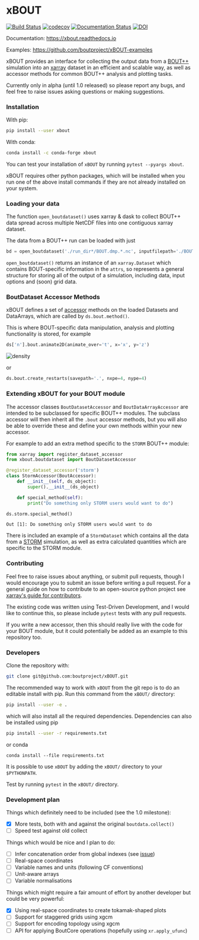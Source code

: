 # xBOUT

[![Build Status](https://github.com/boutproject/xBOUT/workflows/master/badge.svg)](https://github.com/boutproject/xBOUT/actions)
[![codecov](https://codecov.io/gh/boutproject/xBOUT/branch/master/graph/badge.svg)](https://codecov.io/gh/boutproject/xBOUT) [![Documentation Status](https://readthedocs.org/projects/xbout/badge/?version=latest)](https://xbout.readthedocs.io/en/latest/?badge=latest) [![DOI](https://zenodo.org/badge/160846663.svg)](https://zenodo.org/badge/latestdoi/160846663)

Documentation: https://xbout.readthedocs.io

Examples: https://github.com/boutproject/xBOUT-examples

xBOUT provides an interface for collecting the output data from a
[BOUT++](https://boutproject.github.io/) simulation into an
[xarray](https://xarray.pydata.org/en/stable/index.html)
dataset in an efficient and scalable way, as well as accessor methods
for common BOUT++ analysis and plotting tasks.

Currently only in alpha (until 1.0 released) so please report any bugs,
and feel free to raise issues asking questions or making suggestions.

 
### Installation

With pip:
```bash
pip install --user xbout
```

With conda:
```bash
conda install -c conda-forge xbout
```

You can test your installation of `xBOUT` by running `pytest --pyargs xbout`.

xBOUT requires other python packages, which will be installed when you 
run one of the above install commands if they are not already installed on 
your system.


### Loading your data

The function `open_boutdataset()` uses xarray & dask to collect BOUT++
data spread across multiple NetCDF files into one contiguous xarray
dataset.

The data from a BOUT++ run can be loaded with just

```python
bd = open_boutdataset('./run_dir*/BOUT.dmp.*.nc', inputfilepath='./BOUT.inp')
```

`open_boutdataset()` returns an instance of an `xarray.Dataset` which
contains BOUT-specific information in the `attrs`, so represents a
general structure for storing all of the output of a simulation,
including data, input options and (soon) grid data.



### BoutDataset Accessor Methods

xBOUT defines a set of
[accessor](https://xarray.pydata.org/en/stable/internals.html#extending-xarray)
methods on the loaded Datasets and DataArrays, which are called by
`ds.bout.method()`.

This is where BOUT-specific data manipulation, analysis and plotting
functionality is stored, for example

```python
ds['n'].bout.animate2D(animate_over='t', x='x', y='z')
```

![density](doc/images/n_over_t.gif)

or

```python
ds.bout.create_restarts(savepath='.', nxpe=4, nype=4)
```


### Extending xBOUT for your BOUT module

The accessor classes `BoutDatasetAccessor` and `BoutDataArrayAccessor`
are intended to be subclassed for specific BOUT++ modules. The subclass
accessor will then inherit all the `.bout` accessor methods, but you
will also be able to override these and define your own methods within
your new accessor.


For example to add an extra method specific to the `STORM` BOUT++
module:

```python
from xarray import register_dataset_accessor
from xbout.boutdataset import BoutDatasetAccessor

@register_dataset_accessor('storm')
class StormAccessor(BoutAccessor):
    def __init__(self, ds_object):
        super().__init__(ds_object)

    def special_method(self):
        print("Do something only STORM users would want to do")

ds.storm.special_method()
```
```
Out [1]: Do something only STORM users would want to do
```


There is included an example of a
`StormDataset` which contains all the data from a
[STORM](https://github.com/boutproject/STORM) simulation, as well as
extra calculated quantities which are specific to the STORM module.


### Contributing

Feel free to raise issues about anything, or submit pull requests,
though I would encourage you to submit an issue before writing a pull
request.
For a general guide on how to contribute to an open-source python
project see
[xarray's guide for contributors](https://xarray.pydata.org/en/stable/contributing.html).

The existing code was written using Test-Driven Development, and I would
like to continue this, so please include `pytest` tests with any pull
requests.

If you write a new accessor, then this should really live with the code
for your BOUT module, but it could potentially be added as an example to
this repository too.


### Developers

Clone the repository with:
```bash
git clone git@github.com:boutproject/xBOUT.git
```

The recommended way to work with `xBOUT` from the git repo is to do an editable
install with pip. Run this command from the `xBOUT/` directory:
```bash
pip install --user -e .
```
which will also install all the required dependencies. Dependencies can also be
installed using pip
```bash
pip install --user -r requirements.txt
```
or conda
```
conda install --file requirements.txt
```
It is possible to use `xBOUT` by adding the `xBOUT/` directory to your
`$PYTHONPATH`.

Test by running `pytest` in the `xBOUT/` directory.


### Development plan

Things which definitely need to be included (see the 1.0 milestone):

- [x] More tests, both with
 and against the original
`boutdata.collect()`
- [ ] Speed test against old collect

Things which would be nice and I plan to do:

- [ ] Infer concatenation order from global indexes (see
[issue](https://github.com/TomNicholas/xBOUT/issues/3))
- [ ] Real-space coordinates
- [ ] Variable names and units (following CF conventions)
- [ ] Unit-aware arrays
- [ ] Variable normalisations

Things which might require a fair amount of effort by another developer but
could be very powerful:

- [x] Using real-space coordinates to create tokamak-shaped plots
- [ ] Support for staggered grids using xgcm
- [ ] Support for encoding topology using xgcm
- [ ] API for applying BoutCore operations (hopefully using `xr.apply_ufunc`)
